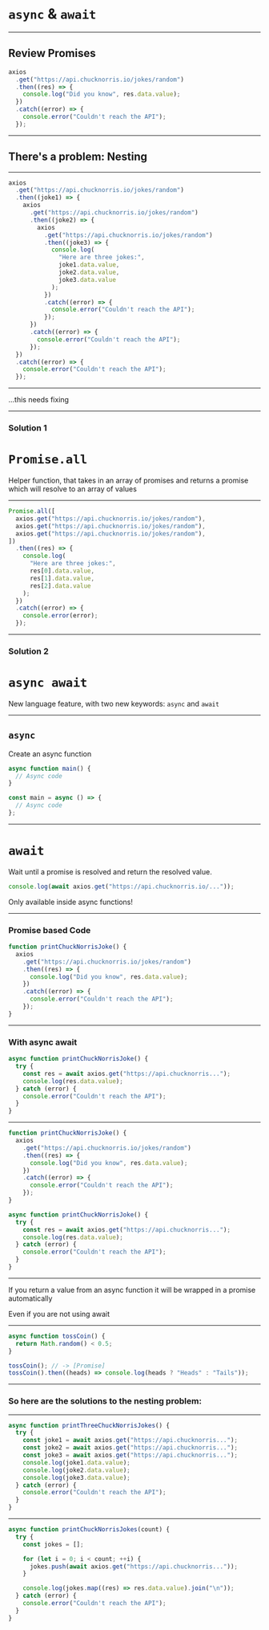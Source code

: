 # `async` & `await`

---

## Review Promises

```js
axios
  .get("https://api.chucknorris.io/jokes/random")
  .then((res) => {
    console.log("Did you know", res.data.value);
  })
  .catch((error) => {
    console.error("Couldn't reach the API");
  });
```

---

## There's a problem: Nesting

---

```js
axios
  .get("https://api.chucknorris.io/jokes/random")
  .then((joke1) => {
    axios
      .get("https://api.chucknorris.io/jokes/random")
      .then((joke2) => {
        axios
          .get("https://api.chucknorris.io/jokes/random")
          .then((joke3) => {
            console.log(
              "Here are three jokes:",
              joke1.data.value,
              joke2.data.value,
              joke3.data.value
            );
          })
          .catch((error) => {
            console.error("Couldn't reach the API");
          });
      })
      .catch((error) => {
        console.error("Couldn't reach the API");
      });
  })
  .catch((error) => {
    console.error("Couldn't reach the API");
  });
```

---

...this needs fixing

---

### Solution 1

# `Promise.all`

Helper function, that takes in an array of promises and returns a promise which will resolve to an array of values

---

```js
Promise.all([
  axios.get("https://api.chucknorris.io/jokes/random"),
  axios.get("https://api.chucknorris.io/jokes/random"),
  axios.get("https://api.chucknorris.io/jokes/random"),
])
  .then((res) => {
    console.log(
      "Here are three jokes:",
      res[0].data.value,
      res[1].data.value,
      res[2].data.value
    );
  })
  .catch((error) => {
    console.error(error);
  });
```

---

### Solution 2

# `async await`

New language feature, with two new keywords: `async` and `await`

---

## `async`

Create an async function

```js
async function main() {
  // Async code
}

const main = async () => {
  // Async code
};
```

---

# `await`

Wait until a promise is resolved and return the resolved value.

```js
console.log(await axios.get("https://api.chucknorris.io/..."));
```

Only available inside async functions!

---

### Promise based Code

```js
function printChuckNorrisJoke() {
  axios
    .get("https://api.chucknorris.io/jokes/random")
    .then((res) => {
      console.log("Did you know", res.data.value);
    })
    .catch((error) => {
      console.error("Couldn't reach the API");
    });
}
```

---

### With async await

```js
async function printChuckNorrisJoke() {
  try {
    const res = await axios.get("https://api.chucknorris...");
    console.log(res.data.value);
  } catch (error) {
    console.error("Couldn't reach the API");
  }
}
```

---

```js
function printChuckNorrisJoke() {
  axios
    .get("https://api.chucknorris.io/jokes/random")
    .then((res) => {
      console.log("Did you know", res.data.value);
    })
    .catch((error) => {
      console.error("Couldn't reach the API");
    });
}
```

```js
async function printChuckNorrisJoke() {
  try {
    const res = await axios.get("https://api.chucknorris...");
    console.log(res.data.value);
  } catch (error) {
    console.error("Couldn't reach the API");
  }
}
```

---

If you return a value from an async function it will be wrapped in a promise automatically

Even if you are not using await

---

```js
async function tossCoin() {
  return Math.random() < 0.5;
}

tossCoin(); // -> [Promise]
tossCoin().then((heads) => console.log(heads ? "Heads" : "Tails"));
```

---

### So here are the solutions to the nesting problem:

---

```js
async function printThreeChuckNorrisJokes() {
  try {
    const joke1 = await axios.get("https://api.chucknorris...");
    const joke2 = await axios.get("https://api.chucknorris...");
    const joke3 = await axios.get("https://api.chucknorris...");
    console.log(joke1.data.value);
    console.log(joke2.data.value);
    console.log(joke3.data.value);
  } catch (error) {
    console.error("Couldn't reach the API");
  }
}
```

---

```js
async function printChuckNorrisJokes(count) {
  try {
    const jokes = [];

    for (let i = 0; i < count; ++i) {
      jokes.push(await axios.get("https://api.chucknorris..."));
    }

    console.log(jokes.map((res) => res.data.value).join("\n"));
  } catch (error) {
    console.error("Couldn't reach the API");
  }
}
```
